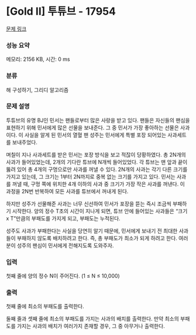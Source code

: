 # [Gold II] 투튜브 - 17954 

[문제 링크](https://www.acmicpc.net/problem/17954) 

### 성능 요약

메모리: 2156 KB, 시간: 0 ms

### 분류

해 구성하기, 그리디 알고리즘

### 문제 설명

<p>투튜브의 유명 BJ인 민서는 팬들로부터 많은 사랑을 받고 있다. 팬들은 자신들의 팬심을 표현하기 위해 민서에게 많은 선물을 보내준다. 그 중 민서가 가장 좋아하는 선물은 사과이다. 이 사실을 알게 된 민서의 열혈 팬 성주는 민서에게 특별 포장 되어있는 사과세트를 보내주었다.</p>

<p>며칠이 지나 사과세트를 받은 민서는 포장 방식을 보고 적잖이 당황하였다. 총 2N개의 사과가 들어있었는데, 2개의 기다란 튜브에 N개씩 들어있었다. 각 튜브는 맨 앞과 끝이 뚫려 있어 총 4개의 구멍으로만 사과를 꺼낼 수 있다. 2N개의 사과는 각기 다른 크기를 가지고 있는데, 그 크기는 1부터 2N까지로 중복 없는 크기를 가지고 있다. 민서는 사과를 꺼낼 때, 구멍 쪽에 위치한 4개 이하의 사과 중 크기가 가장 작은 사과를 꺼낸다. 이 과정을 2N번 반복하여 모든 사과를 튜브에서 꺼내게 된다.</p>

<p>하지만 성주가 선물해준 사과는 너무 신선하여 민서가 포장을 뜯는 즉시 조금씩 부패하기 시작한다. 양의 정수 T초의 시간이 지나게 되면, 튜브 안에 들어있는 사과들은 “크기 x T”만큼의 부패도를 가지게 되고, 부패도는 누적된다.</p>

<p>성주도 사과가 부패한다는 사실을 당연히 알기 때문에, 민서에게 보내기 전 최대한 사과들이 부패하지 않도록 배치하려고 한다. 즉, 총 부패도가 최소가 되게 하려고 한다. 여러분이 성주의 팬심이 민서에게 전해지도록 도와주자.</p>

### 입력 

 <p>첫째 줄에 양의 정수 N이 주어진다. (1 ≤ N ≤ 10,000)</p>

### 출력 

 <p>첫째 줄에 최소의 부패도를 출력한다.</p>

<p>둘째 줄과 셋째 줄에 최소의 부패도를 가지는 사과의 배치를 출력한다. 만약 최소의 부패도를 가지는 사과의 배치가 여러가지 존재할 경우, 그 중 아무거나 출력한다.</p>

